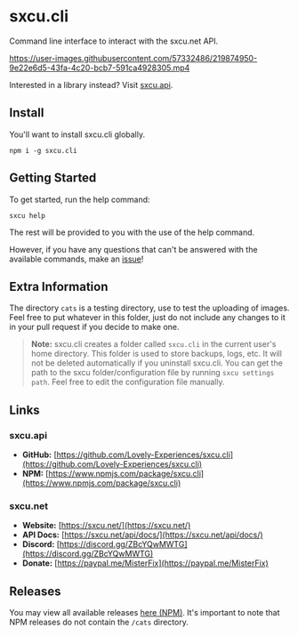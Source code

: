# sxcu.cli

Command line interface to interact with the sxcu.net API.

https://user-images.githubusercontent.com/57332486/219874950-9e22e6d5-43fa-4c20-bcb7-591ca4928305.mp4

Interested in a library instead? Visit [sxcu.api](https://github.com/Lovely-Experiences/sxcu.api).

## Install

You'll want to install sxcu.cli globally.

```console
npm i -g sxcu.cli
```

## Getting Started

To get started, run the help command:

```console
sxcu help
```

The rest will be provided to you with the use of the help command.

However, if you have any questions that can't be answered with the available commands, make an [issue](https://github.com/Lovely-Experiences/sxcu.cli)!

## Extra Information

The directory `cats` is a testing directory, use to test the uploading of images. Feel free to put whatever in this folder, just do not include any changes to it in your pull request if you decide to make one.

> **Note:** sxcu.cli creates a folder called `sxcu.cli` in the current user's home directory. This folder is used to store backups, logs, etc. It will not be deleted automatically if you uninstall sxcu.cli. You can get the path to the sxcu folder/configuration file by running `sxcu settings path`. Feel free to edit the configuration file manually.

## Links

### sxcu.api

-   **GitHub:** [https://github.com/Lovely-Experiences/sxcu.cli](https://github.com/Lovely-Experiences/sxcu.cli)
-   **NPM:** [https://www.npmjs.com/package/sxcu.cli](https://www.npmjs.com/package/sxcu.cli)

### sxcu.net

-   **Website:** [https://sxcu.net/](https://sxcu.net/)
-   **API Docs:** [https://sxcu.net/api/docs/](https://sxcu.net/api/docs/)
-   **Discord:** [https://discord.gg/ZBcYQwMWTG](https://discord.gg/ZBcYQwMWTG)
-   **Donate:** [https://paypal.me/MisterFix](https://paypal.me/MisterFix)

## Releases

You may view all available releases [here (NPM)](https://www.npmjs.com/package/sxcu.api?activeTab=versions). It's important to note that NPM releases do not contain the `/cats` directory.
